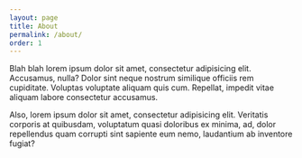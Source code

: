 ```yaml
---
layout: page
title: About
permalink: /about/
order: 1
---
```


Blah blah lorem ipsum dolor sit amet, consectetur adipisicing elit. Accusamus, nulla? Dolor sint neque nostrum similique officiis rem cupiditate. Voluptas voluptate aliquam quis cum. Repellat, impedit vitae aliquam labore consectetur accusamus.

Also, lorem ipsum dolor sit amet, consectetur adipisicing elit. Veritatis corporis at quibusdam, voluptatum quasi doloribus ex minima, ad, dolor repellendus quam corrupti sint sapiente eum nemo, laudantium ab inventore fugiat?